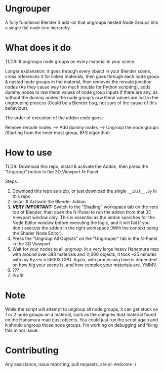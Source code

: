 # Ungrouper
A fully functional Blender 3 add-on that ungroups nested Node Groups into a single flat node tree hierarchy.

# What does it do
TLDR: It ungroups node groups on every material in your scene.

Longer explanation: It goes through every object in your Blender scene, cross references it for linked materials, then goes through each node group & nested node groups in the material, then removes the reroute junction nodes (As they cause way too much trouble for Python scripting), adds dummy nodes to raw literal values of node group inputs if there are any, as without the dummy nodes the node group's raw literal values are lost in the ungrouping process (Could be a Blender bug, not sure of the cause of this behaviour).

The order of execution of the addon code goes: 

Remove reroute nodes --> Add dummy nodes --> Ungroup the node groups (Starting from the inner most group, BFS algorithm)

# How to use
TLDR: Download this repo, install & activate the Addon, then press the "Ungroup" button in the 3D Viewport N-Panel

Steps:

1. Download this repo as a zip, or just download the single `__init__.py` in this repo.
2. Install & Activate the Blender Addon
3. ***VERY IMPORTANT:*** Switch to the "Shading" workspace tab on the very top of Blender, then open the N-Panel to run the addon from that 3D Viewport window only. This is essential as the addon searches for the Node Editor window before executing the logic, and it will fail if you don't execute the addon in the right workspace (With the context being the  Shader Node Editor).
4. Press the "Ungroup All Objects" on the "Ungrouper" tab in the N-Panel in the 3D Viewport
5. Wait for your nodes to all ungroup. In a very large heavy Hanamura map with around over 380 materials and 11,000 objects, it took ~25 minutes with my Ryzen 5 5600X CPU. Again, with processing time is dependent on how big your scene is, and how complex your materials are. YMMV.
6. ???
7. Profit.

# Note
While the script will attempt to ungroup all node groups, it can get stuck on 1 or 2 node groups on a material, such as the complex dust material found on the Hanamura road dust objects. You could just run the script again and it should ungroup those node groups. I'm working on debugging and fixing this minor issue.

# Contributing
Any assistance, issue reporting, pull requests, are all welcome :)
